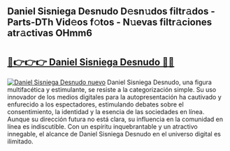 ## Daniel Sisniega Desnudo D𝚎sn𝚞dos filtr𝚊dos - Parts-DTh Vid𝚎os f𝚘tos - N𝚞evas filtr𝚊ciones atr𝚊ctivas OHmm6

# <h2><a href="http://mb0o213.tromn.icu/?c=Daniel+Sisniega+Desnudo">🔗👉👉👉 Daniel Sisniega Desnudo 🔗🔗</a></h2>

[![Daniel Sisniega Desnudo nuevo](https://i.imgur.com/pEAQMta.gif)](http://mb0o213.tromn.icu/?c=Daniel+Sisniega+Desnudo)
Daniel Sisniega Desnudo, una figura multifacética y estimulante, se resiste a la categorización simple. Su uso innovador de los medios digitales para la autopresentación ha cautivado y enfurecido a los espectadores, estimulando debates sobre el consentimiento, la identidad y la esencia de las sociedades en línea. Aunque su dirección futura no está clara, su influencia en la comunidad en línea es indiscutible. Con un espíritu inquebrantable y un atractivo innegable, el alcance de Daniel Sisniega Desnudo en el universo digital es ilimitado.
